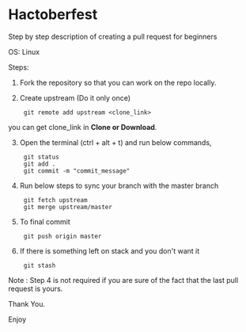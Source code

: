 # Hactoberfest
Step by step description of creating a pull request for beginners

OS: Linux

Steps:

1. Fork the repository so that you can work on the repo locally.

2. Create upstream (Do it only once) 

		git remote add upstream <clone_link>

you can get clone_link in **Clone or Download**.

3. Open the terminal (ctrl + alt + t) and run below commands, 

		git status 
		git add . 
		git commit -m "commit_message"

4. Run below steps to sync your branch with the master branch

		git fetch upstream
		git merge upstream/master

5. To final commit

		git push origin master

6. If there is something left on stack and you don't want it

		git stash

Note : Step 4 is not required if you are sure of the fact that the last pull request is yours.

Thank You.

Enjoy
